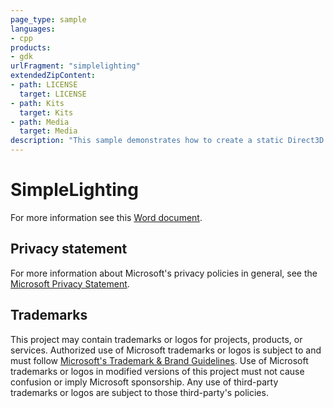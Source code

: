 ```yaml
---
page_type: sample
languages:
- cpp
products:
- gdk
urlFragment: "simplelighting"
extendedZipContent:
- path: LICENSE
  target: LICENSE
- path: Kits
  target: Kits
- path: Media
  target: Media
description: "This sample demonstrates how to create a static Direct3D 12 vertex, index, and constant buffer to draw indexed geometry lit by using static and dynamic Lambertian lighting on Xbox."
---
```


# SimpleLighting

For more information see this [Word document](https://github.com/microsoft/Xbox-GDK-Samples/blob/main/Samples/IntroGraphics/SimpleLighting/Readme.docx).

## Privacy statement

For more information about Microsoft's privacy policies in general, see the [Microsoft Privacy Statement](https://privacy.microsoft.com/privacystatement/).

## Trademarks

This project may contain trademarks or logos for projects, products, or services. Authorized use of Microsoft trademarks or logos is subject to and must follow [Microsoft's Trademark & Brand Guidelines](https://www.microsoft.com/en-us/legal/intellectualproperty/trademarks/usage/general). Use of Microsoft trademarks or logos in modified versions of this project must not cause confusion or imply Microsoft sponsorship. Any use of third-party trademarks or logos are subject to those third-party's policies.
